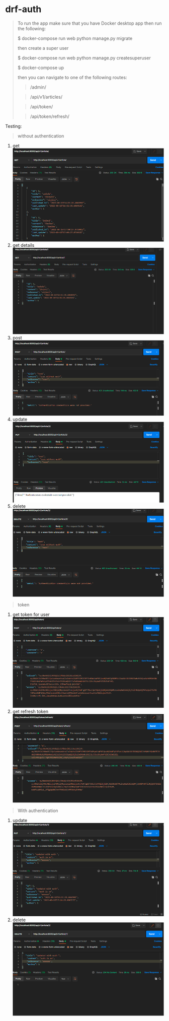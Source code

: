 # drf-auth

> To run the app make sure that you have Docker desktop app then run the following:
>
> $ docker-compose run web python manage.py migrate
>
> then create a super user
>
> $ docker-compose run web python manage.py createsuperuser
>
> $ docker-compose up
>
>
> then you can navigate to one of the following routes:
>> /admin/
>
>> /api/v1/articles/
>
>> /api/token/
>
>> /api/token/refresh/


Testing:
> without authentication
1. get 
![get_non_authenticated](img/get%20all.png)
2. get details
![details_no_auth](img/details_no_auth.png)
3. post 
![post_no_auth](img/post_no_auth.png)
4. update
![update_no_auth](img/update_no_auth.png)
5. delete 
![delete_no_auth](img/delete_no_auth.png)

> token 
1. get token for user 
![token](img/token.png)
2. get refresh token
![refresh token](img/refresh_token.png)

> With authentication

1. update
![update](img/update_with_auth.png)
2. delete
![delete](img/delete_with_auth.png)